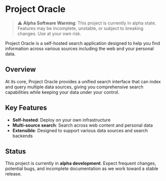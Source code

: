 # Project Oracle

> ⚠️ **Alpha Software Warning**: This project is currently in alpha state. Features may be incomplete, unstable, or subject to breaking changes. Use at your own risk.

Project Oracle is a self-hosted search application designed to help you find information across various sources including the web and your personal data.

## Overview

At its core, Project Oracle provides a unified search interface that can index and query multiple data sources, giving you comprehensive search capabilities while keeping your data under your control.

## Key Features

- **Self-hosted**: Deploy on your own infrastructure
- **Multi-source search**: Search across web content and personal data
- **Extensible**: Designed to support various data sources and search backends

## Status

This project is currently in **alpha development**. Expect frequent changes, potential bugs, and incomplete documentation as we work toward a stable release.